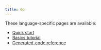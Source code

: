 ```yaml
---
title: Go
---
```


These language-specific pages are available:

- [Quick start](quickstart)
- [Basics tutorial](basics)
- [Generated-code reference](generated-code)
